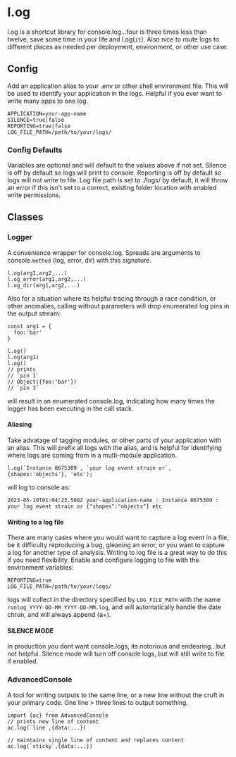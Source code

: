 # l.og
l.og is a shortcut library for console.log...four is three times less than twelve, save some time in your life and l.og(`it`). Also nice to route logs to different places as needed per deployment, environment, or other use case.

## Config
Add an application alias to your .env or other shell environment file. This will be used to identify your application in the logs. Helpful if you ever want to write many apps to one log.
```
APPLICATION=your-app-name
SILENCE=true|false
REPORTING=true|false
LOG_FILE_PATH=/path/to/your/logs/
```
### Config Defaults
Variables are optional and will default to the values above if not set. 
Silence is off by default so logs will print to console. 
Reporting is off by default so logs will not write to file.
Log file path is set to ./logs/ by default, it will throw an error if this isn't set to a correct, existing folder location with enabled write permissions.

## Classes
### Logger
A convenience wrapper for console.log. Spreads are arguments to console.`method` (log, error, dir) with this signature. 
```
l.og(arg1,arg2,...)
l.og_error(arg1,arg2,...)
l.og_dir(arg1,arg2,...) 
```
Also for a situation where its helpful tracing through a race condition, or other anomalies, calling without parameters will drop enumerated log pins in the output stream:
```
const arg1 = {
  foo:'bar'
}

l.og()
l.og(arg1)
l.og()
// prints 
// `pin 1`
// Object({foo:'bar'})
// `pin 3`
```
will result in an enumerated console.log, indicating how many times
the logger has been executing in the call stack.

#### Aliasing
Take advatage of tagging modules, or other parts of your application with an alias. This will prefix all logs with the alias, and is helpful for identifying where logs are coming from in a multi-module application. 
```
l.og(`Instance 8675309`, `your log event strain or`, {shapes:'objects'}, 'etc');
```
will log to console as:
```
2023-05-19T01:04:23.508Z your-application-name : Instance 8675309 : your log event strain or {"shapes":"objects"} etc
```

#### Writing to a log file 
There are many cases where you would want to capture a log event in a file, be it difficulty reproducing a bug, gleaning an error, or you want to capture a log for 
another type of analysis. Writing to log file is a great way to do this if you need flexibility. Enable and configure logging to file with the environment variables: 
```
REPORTING=true
LOG_FILE_PATH=/path/to/your/logs/
```
logs will collect in the directory specified by `LOG_FILE_PATH` with the name `runlog_YYYY-DD-MM_YYYY-DD-MM.log`, and will automatically handle the date chrun, and will always append (a+).

#### SILENCE MODE
In production you dont want console.logs, its notorious and endearing...but not helpful. Silence mode will turn off console logs, but will still write to file if enabled.


### AdvancedConsole
A tool for writing outputs to the same line, or a new line without the cruft in your primary code. One line > three lines to output something. 
```
import {ac} from AdvancedConsole
// prints new line of content
ac.log(`line`,{data:...})

// maintains single line of content and replaces content 
ac.log(`sticky`,{data:...})
```
